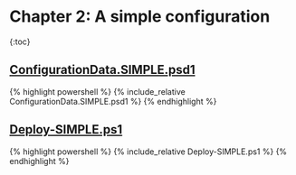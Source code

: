 ---
---

# Chapter 2: A simple configuration

{:toc}

## [ConfigurationData.SIMPLE.psd1](https://github.com/mrled/lability-tutorial/tree/master/01-Simple/ConfigurationData.SIMPLE.psd1)

{% highlight powershell %}
{% include_relative ConfigurationData.SIMPLE.psd1 %}
{% endhighlight %}

## [Deploy-SIMPLE.ps1](https://github.com/mrled/lability-tutorial/tree/master/01-Simple/Deploy-SIMPLE.ps1)

{% highlight powershell %}
{% include_relative Deploy-SIMPLE.ps1 %}
{% endhighlight %}
